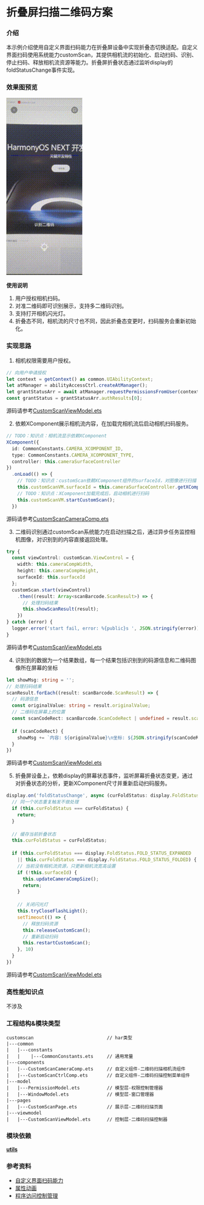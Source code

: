 # 折叠屏扫描二维码方案

### 介绍

本示例介绍使用自定义界面扫码能力在折叠屏设备中实现折叠态切换适配。自定义界面扫码使用系统能力customScan，其提供相机流的初始化、启动扫码、识别、停止扫码、释放相机流资源等能力。折叠屏折叠状态通过监听display的foldStatusChange事件实现。

### 效果图预览

<img src="../../product/entry/src/main/resources/base/media/custom_scan.gif" width="200">

**使用说明**

1. 用户授权相机扫码。
2. 对准二维码即可识别展示，支持多二维码识别。
3. 支持打开相机闪光灯。
4. 折叠态不同，相机流的尺寸也不同，因此折叠态变更时，扫码服务会重新初始化。

### 实现思路

1. 相机权限需要用户授权。
```typescript
// 向用户申请授权
let context = getContext() as common.UIAbilityContext;
let atManager = abilityAccessCtrl.createAtManager();
let grantStatusArr = await atManager.requestPermissionsFromUser(context, [ 'ohos.permission.CAMERA' ]);
const grantStatus = grantStatusArr.authResults[0];
```
源码请参考[CustomScanViewModel.ets](./src/main/ets/viewmodel/CustomScanViewModel.ets)

2. 依赖XComponent展示相机流内容，在加载完相机流后启动相机扫码服务。
```typescript
// TODO：知识点：相机流显示依赖XComponent
XComponent({
  id: CommonConstants.CAMERA_XCOMPONENT_ID,
  type: CommonConstants.CAMERA_XCOMPONENT_TYPE,
  controller: this.cameraSurfaceController
})
  .onLoad(() => {
    // TODO：知识点：customScan依赖XComponent组件的surfaceId，对图像进行扫描
    this.customScanVM.surfaceId = this.cameraSurfaceController.getXComponentSurfaceId();
    // TODO：知识点：XComponent加载完成后，启动相机进行扫码
    this.customScanVM.startCustomScan();
  })
```
源码请参考[CustomScanCameraComp.ets](./src/main/ets/components/CustomScanCameraComp.ets)

3. 二维码识别通过customScan系统能力在启动扫描之后，通过异步任务监控相机图像，对识别到的内容直接返回处理。
```typescript
try {
  const viewControl: customScan.ViewControl = {
    width: this.cameraCompWidth,
    height: this.cameraCompHeight,
    surfaceId: this.surfaceId
  };
  customScan.start(viewControl)
    .then((result: Array<scanBarcode.ScanResult>) => {
      // 处理扫码结果
      this.showScanResult(result);
    })
} catch (error) {
  logger.error('start fail, error: %{public}s ', JSON.stringify(error));
}
```
源码请参考[CustomScanViewModel.ets](./src/main/ets/viewmodel/CustomScanViewModel.ets)

4. 识别到的数据为一个结果数组，每一个结果包括识别到的码源信息和二维码图像所在屏幕的坐标
```typescript
let showMsg: string = '';
// 处理扫码结果
scanResult.forEach((result: scanBarcode.ScanResult) => {
  // 码源信息
  const originalValue: string = result.originalValue;
  // 二维码在屏幕上的位置
  const scanCodeRect: scanBarcode.ScanCodeRect | undefined = result.scanCodeRect;

  if (scanCodeRect) {
    showMsg += `内容: ${originalValue}\n坐标: ${JSON.stringify(scanCodeRect)}\n`;
  }
})
```
源码请参考[CustomScanViewModel.ets](./src/main/ets/viewmodel/CustomScanViewModel.ets)

5. 折叠屏设备上，依赖display的屏幕状态事件，监听屏幕折叠状态变更，通过对折叠状态的分析，更新XComponent尺寸并重新启动扫码服务。
```typescript
display.on('foldStatusChange', async (curFoldStatus: display.FoldStatus) => {
  // 同一个状态重复触发不做处理
  if (this.curFoldStatus === curFoldStatus) {
    return;
  }

  // 缓存当前折叠状态
  this.curFoldStatus = curFoldStatus;

  if (this.curFoldStatus === display.FoldStatus.FOLD_STATUS_EXPANDED
    || this.curFoldStatus === display.FoldStatus.FOLD_STATUS_FOLDED) {
    // 当前没有相机流资源，只更新相机流宽高设置
    if (!this.surfaceId) {
      this.updateCameraCompSize();
      return;
    }

    // 关闭闪光灯
    this.tryCloseFlashLight();
    setTimeout(() => {
      // 释放扫码资源
      this.releaseCustomScan();
      // 重新启动扫码
      this.restartCustomScan();
    }, 10)
  }
})
```
源码请参考[CustomScanViewModel.ets](./src/main/ets/viewmodel/CustomScanViewModel.ets)

### 高性能知识点

不涉及

### 工程结构&模块类型

   ```
   customscan                           // har类型
   |---common
   |   |---constants
   |   |    |---CommonConstants.ets     // 通用常量
   |---components
   |   |---CustomScanCameraComp.ets     // 自定义组件-二维码扫描相机流组件
   |   |---CustomScanCtrlComp.ets       // 自定义组件-二维码扫描控制菜单组件
   |---model
   |   |---PermissionModel.ets          // 模型层-权限控制管理器
   |   |---WindowModel.ets              // 模型层-窗口管理器 
   |---pages
   |   |---CustomScanPage.ets           // 展示层-二维码扫描页面 
   |---viewmodel
   |   |---CustomScanViewModel.ets      // 控制层-二维码扫描控制器
   ```

### 模块依赖

[**utils**](../../common/utils)

### 参考资料

- [自定义界面扫码能力](https://developer.huawei.com/consumer/cn/doc/harmonyos-guides/scan-customscan-0000001724022421)
- [属性动画](https://developer.huawei.com/consumer/cn/doc/harmonyos-references/ts-animatorproperty-0000001774281022)
- [程序访问控制管理](https://developer.huawei.com/consumer/cn/doc/harmonyos-references/js-apis-abilityaccessctrl-0000001820880529#ZH-CN_TOPIC_0000001820880529__abilityaccessctrlcreateatmanager)